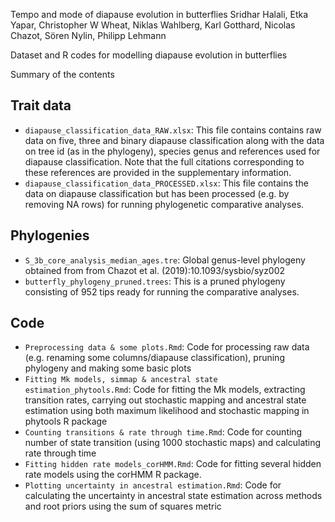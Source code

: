 Tempo and mode of diapause evolution in butterflies
Sridhar Halali, Etka Yapar, Christopher W Wheat, Niklas Wahlberg, Karl Gotthard, Nicolas Chazot, Sören Nylin, Philipp Lehmann


Dataset and R codes for modelling diapause evolution in butterflies

Summary of the contents

## Trait data
- `diapause_classification_data_RAW.xlsx`: This file contains contains raw data on five, three and binary diapause classification along with the data on tree id (as in the phylogeny), species genus and references used for diapause classification. Note that the full citations corresponding to these references are provided in the supplementary information.
- `diapause_classification_data_PROCESSED.xlsx`: This file contains the data on diapause classification but has been processed (e.g. by removing NA rows) for running phylogenetic comparative analyses. 


## Phylogenies
- `S_3b_core_analysis_median_ages.tre`: Global genus-level phylogeny obtained from from Chazot et al. (2019):10.1093/sysbio/syz002 
- `butterfly_phylogeny_pruned.trees`: This is a pruned phylogeny consisting of 952 tips ready for running the comparative analyses. 

## Code
- `Preprocessing data & some plots.Rmd`: Code for processing raw data (e.g. renaming some columns/diapause classification), pruning phylogeny and making some basic plots 
- `Fitting Mk models, simmap & ancestral state estimation_phytools.Rmd`: Code for fitting the Mk models, extracting transition rates, carrying out stochastic mapping and ancestral state estimation using both maximum likelihood and stochastic mapping in phytools R package
- `Counting transitions & rate through time.Rmd`: Code for counting number of state transition (using 1000 stochastic maps) and calculating rate through time 
- `Fitting hidden rate models_corHMM.Rmd`: Code for fitting several hidden rate models using the corHMM R package. 
- `Plotting uncertainty in ancestral estimation.Rmd`: Code for calculating the uncertainty in ancestral state estimation across methods and root priors  using the sum of squares metric


